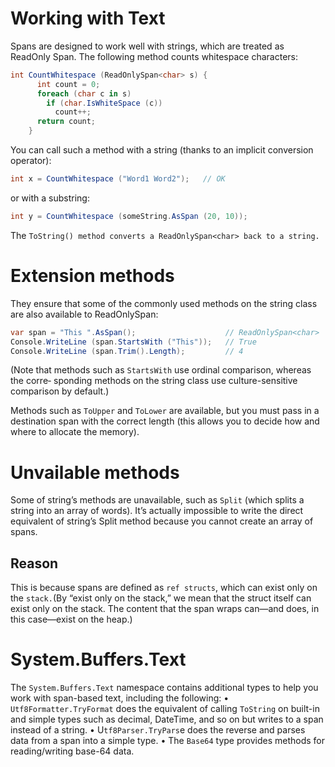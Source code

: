 # Working with Text
Spans are designed to work well with strings, which are treated as ReadOnly Span<char>. The following method counts whitespace characters:
```c#
int CountWhitespace (ReadOnlySpan<char> s) {
      int count = 0;
      foreach (char c in s)
        if (char.IsWhiteSpace (c))
          count++;
      return count;
    }
```

You can call such a method with a string (thanks to an implicit conversion operator):
```c#
int x = CountWhitespace ("Word1 Word2");   // OK
```
or with a substring:
```c#
int y = CountWhitespace (someString.AsSpan (20, 10));
```
The `ToString() method converts a ReadOnlySpan<char> back to a string.`

# Extension methods
They ensure that some of the commonly used methods on the string class are also available to ReadOnlySpan<char>:
```c#
var span = "This ".AsSpan();                    // ReadOnlySpan<char>
Console.WriteLine (span.StartsWith ("This"));   // True
Console.WriteLine (span.Trim().Length);         // 4
```
(Note that methods such as `StartsWith` use ordinal comparison, whereas the corre‐ sponding methods on the string class use culture-sensitive comparison by default.)

Methods such as `ToUpper` and `ToLower` are available, but you must pass in a destination span with the correct length (this allows you to decide how and where to allocate the memory).

# Unvailable methods
Some of string’s methods are unavailable, such as `Split` (which splits a string into an array of words). It’s actually impossible to write the direct equivalent of string’s Split method because you cannot create an array of spans.
## Reason
This is because spans are defined as `ref structs`, which can exist only on the `stack.`(By “exist only on the stack,” we mean that the struct itself can exist only on the stack. The content that the span wraps can—and does, in this case—exist on the heap.)

# System.Buffers.Text 
The `System.Buffers.Text` namespace contains additional types to help you work with span-based text, including the following:
• `Utf8Formatter.TryFormat` does the equivalent of calling `ToString` on built-in and simple types such as decimal, DateTime, and so on but writes to a span instead of a string.
• U`tf8Parser.TryPars`e does the reverse and parses data from a span into a simple type.
• The `Base64` type provides methods for reading/writing base-64 data.